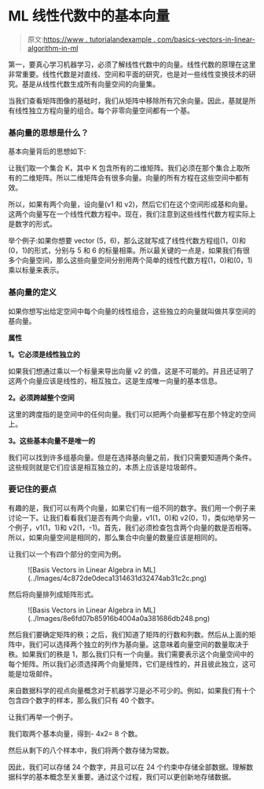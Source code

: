 # ML 线性代数中的基本向量

> 原文:[https://www . tutorialandexample . com/basics-vectors-in-linear-algorithm-in-ml](https://www.tutorialandexample.com/basics-vectors-in-linear-algebra-in-ml)

第一，要真心学习机器学习，必须了解线性代数中的向量。线性代数的原理在这里非常重要。线性代数是对直线、空间和平面的研究，也是对一些线性变换技术的研究。基是从线性代数生成所有向量空间的向量集。

当我们查看矩阵图像的基础时，我们从矩阵中移除所有冗余向量。因此，基就是所有线性独立方程向量的组合。每个非零向量空间都有一个基。

### 基向量的思想是什么？

基本向量背后的思想如下:

让我们取一个集合 K，其中 K 包含所有的二维矩阵。我们必须在那个集合上取所有的二维矩阵。所以二维矩阵会有很多向量。向量的所有方程在这些空间中都有效。

所以，如果有两个向量，设向量(v1 和 v2)，然后它们在这个空间形成基和向量。这两个向量写在一个线性代数方程中。现在，我们注意到这些线性代数方程实际上是数字的形式。

举个例子:如果你想要 vector (5，6)，那么这就写成了线性代数方程组(1，0)和(0，1)的形式，分别与 5 和 6 的标量相乘。所以最关键的一点是，如果我们有很多个向量空间，那么这些向量空间分别用两个简单的线性代数方程(1，0)和(0，1)乘以标量来表示。

### 基向量的定义

如果你想写出给定空间中每个向量的线性组合，这些独立的向量就叫做共享空间的基向量。

**属性**

**1。它必须是线性独立的**

如果我们想通过乘以一个标量来导出向量 v2 的值，这是不可能的。并且还证明了这两个向量应该是线性的，相互独立。这是生成唯一向量的基本信息。

**2。必须跨越整个空间**

这里的跨度指的是空间中的任何向量。我们可以把两个向量都写在那个特定的空间上。

**3。这些基本向量不是唯一的**

我们可以找到许多组基向量。但是在选择基向量之前，我们只需要知道两个条件。这些规则就是它们应该是相互独立的，本质上应该是垃圾邮件。

### 要记住的要点

有趣的是，我们可以有两个向量，如果它们有一组不同的数字。我们用一个例子来讨论一下。让我们看看我们是否有两个向量，v1(1，0)和 v2(0，1)，类似地举另一个例子，v1(1，1)和 v2(1，-1)。首先，我们必须检查包含两个向量的数是否相等。所以，如果向量空间是相同的，那么集合中向量的数量应该是相同的。

让我们以一个有四个部分的空间为例。

<figure class="wp-block-image">![Basis Vectors in Linear Algebra in ML](../Images/4c872de0deca1314631d32474ab31c2c.png)</figure>

然后将向量排列成矩阵形式。

<figure class="wp-block-image">![Basis Vectors in Linear Algebra in ML](../Images/8e6fd07b85916b4004a0a381686db248.png)</figure>

然后我们要确定矩阵的秩；之后，我们知道了矩阵的行数和列数。然后从上面的矩阵中，我们可以选择两个独立的列作为基向量。这意味着向量空间的数量取决于秩。如果我们的秩是 1，那么我们只有一个向量。我们需要表示这个向量空间中的每个矩阵。所以我们必须选择两个向量矩阵，它们是线性的，并且彼此独立，这可能是垃圾邮件。

来自数据科学的视点向量概念对于机器学习是必不可少的。例如，如果我们有十个包含四个数字的样本，那么我们只有 40 个数字。

让我们再举一个例子。

我们取两个基本向量，得到- 4x2= 8 个数。

然后从剩下的八个样本中，我们将两个数存储为常数。

因此，我们可以存储 24 个数字，并且可以在 24 个约束中存储全部数据。理解数据科学的基本概念至关重要。通过这个过程，我们可以更创新地存储数据。